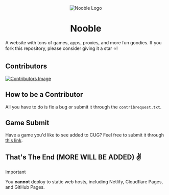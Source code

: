 <div align="center">
  <img src="https://github.com/NoobleGames/NoobleGames.github.io/blob/main/Logo/Logo4.png?raw=true" alt="Nooble Logo">
  <h1>Nooble</h1>
</div>

<p>A website with tons of games, apps, proxies, and more fun goodies. If you fork this repository, please consider giving it a star ⭐!</p>

## Contributors
<a href="https://github.com/DamageCoding/CUG/graphs/contributors">
  <img src="https://contrib.rocks/image?repo=DamageCoding/CUG" alt="Contributors Image" />
</a>

## How to be a Contributor
<p>All you have to do is fix a bug or submit it through the <code>contribrequest.txt</code>.</p>

## Game Submit
<p>Have a game you'd like to see added to CUG? Feel free to submit it through <a href="https://github.com/DamageCoding/CUG/discussions/2">this link</a>.</p>

## That's The End (MORE WILL BE ADDED) ✌️

> [!IMPORTANT]
> You **cannot** deploy to static web hosts, including Netlify, Cloudflare Pages, and GitHub Pages.

